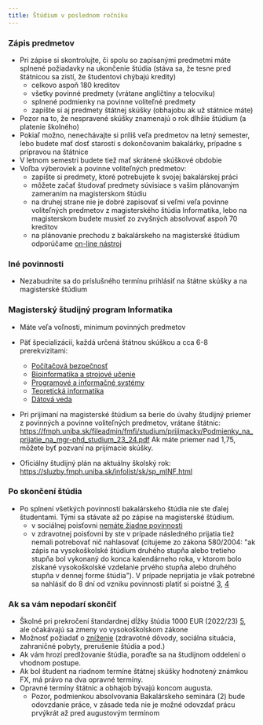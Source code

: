 ```yaml
---
title: Štúdium v poslednom ročníku
---
```


### Zápis predmetov

  - Pri zápise si skontrolujte, či spolu so zapísanými predmetmi máte
    splnené požiadavky na ukončenie štúdia (stáva sa, že tesne pred
    štátnicou sa zistí, že študentovi chýbajú kredity)
      - celkovo aspoň 180 kreditov
      - všetky povinné predmety (vrátane angličtiny a telocviku)
      - splnené podmienky na povinne voliteľné predmety
      - zapíšte si aj predmety štátnej skúšky (obhajobu ak už státnice
        máte)
  - Pozor na to, že nespravené skúšky znamenajú o rok dlhšie štúdium (a
    platenie školného)
  - Pokiaľ možno, nenechávajte si príliš veľa predmetov na letný
    semester, lebo budete mať dosť starostí s dokončovaním bakalárky,
    prípadne s prípravou na štátnice
  - V letnom semestri budete tiež mať skrátené skúškové obdobie
  - Voľba výberoviek a povinne voliteľných predmetov:
      - zapíšte si predmety, ktoré potrebujete k svojej bakalárskej
        práci
      - môžete začať študovať predmety súvisiace s vašim plánovaným
        zameraním na magisterskom štúdiu
      - na druhej strane nie je dobré zapisovať si veľmi veľa povinne
        voliteľných predmetov z magisterského štúdia Informatika, lebo
        na magisterskom budete musieť zo zvyšných absolvovať aspoň 70
        kreditov
      - na plánovanie prechodu z bakalárskeho na magisterské štúdium
        odporúčame [on-line
        nástroj](https://beda.dcs.fmph.uniba.sk/mINF/#/studium)

### Iné povinnosti

  - Nezabudnite sa do príslušného termínu prihlásiť na štátne skúšky a
    na magisterské štúdium

### Magisterský študijný program Informatika

  - Máte veľa voľnosti, minimum povinných predmetov
  - Päť špecializácií, každá určená štátnou skúškou a cca 6-8
    prerekvizitami:
      - [Počítačová
        bezpečnosť](https://sluzby.fmph.uniba.sk/infolist/sk/2-INF-952.html)
      - [Bioinformatika a strojové
        učenie](https://sluzby.fmph.uniba.sk/infolist/sk/2-INF-953.html)
      - [Programové a informačné
        systémy](https://sluzby.fmph.uniba.sk/infolist/sk/2-INF-954.html)
      - [Teoretická
        informatika](https://sluzby.fmph.uniba.sk/infolist/sk/2-INF-955.html)
      - [Dátová
        veda](https://sluzby.fmph.uniba.sk/infolist/sk/2-INF-956.html)

  - Pri prijímaní na magisterské štúdium sa berie do úvahy študijný
    priemer z povinných a povinne voliteľných predmetov, vrátane
    štátnic: https://fmph.uniba.sk/fileadmin/fmfi/studium/prijimacky/Podmienky_na_prijatie_na_mgr-phd_studium_23_24.pdf
    Ak máte priemer nad 1,75, môžete byť pozvaní na prijímacie skúšky.
  - Oficiálny študijný plán na aktuálny školský rok: https://sluzby.fmph.uniba.sk/infolist/sk/sp_mINF.html

### Po skončení štúdia

  - Po splnení všetkých povinností bakalárskeho štúdia nie ste ďalej
    študentami. Tými sa stávate až po zápise na magisterské štúdium.
      - v sociálnej poisťovni [nemáte žiadne
        povinnosti](http://www.socpoist.sk/aktuality-absolventi-bakalarskeho-studia-po-ukonceni-studia-nemaju-ziadne-povinnosti-voci-sp/48411s58343c)
      - v zdravotnej poisťovni by ste v prípade následného prijatia tiež
        nemali potrebovať nič nahlasovať (citujeme zo zákona 580/2004:
        "ak zápis na vysokoškolské štúdium druhého stupňa alebo tretieho
        stupňa bol vykonaný do konca kalendárneho roka, v ktorom bolo
        získané vysokoškolské vzdelanie prvého stupňa alebo druhého
        stupňa v dennej forme štúdia"). V prípade neprijatia je však
        potrebné sa nahlásiť do 8 dní od vzniku povinnosti platiť si
        poistné
        [3](https://www.vszp.sk/poistenci/pre-studentov/poradna-studenta-zdravotnom-poisteni.html),
        [4](https://www.dovera.sk/poistenec/potrebujem-poradit/co-nam-treba-oznamit/absolvent-vysokej-skoly)

### Ak sa vám nepodarí skončiť

  - Školné pri prekročení štandardnej dĺžky štúdia 1000 EUR (2022/23)
    [5](https://zona.fmph.uniba.sk/studenti-a-studium/poplatky/), ale
    očakávajú sa zmeny vo vysokoškolskom zákone
  - Možnosť požiadať o
    [zníženie](https://zona.fmph.uniba.sk/fileadmin/fmfi/studium/poplatky/Skolne_znizenie_uznesenie_2021.pdf)
    (zdravotné dôvody, sociálna situácia, zahraničné pobyty, prerušenie
    štúdia a pod.)
  - Ak vám hrozí predlžovanie štúdia, poraďte sa na študijnom oddelení o
    vhodnom postupe.
  - Ak bol študent na riadnom termíne štátnej skúšky hodnotený známkou
    FX, má právo na dva opravné termíny.
  - Opravné termíny štátnic a obhajob bývajú koncom augusta.
      - Pozor, podmienkou absolvovania Bakalárskeho seminára (2) bude
        odovzdanie práce, v zásade teda nie je možné odovzdať prácu
        prvýkrát až pred augustovým termínom
